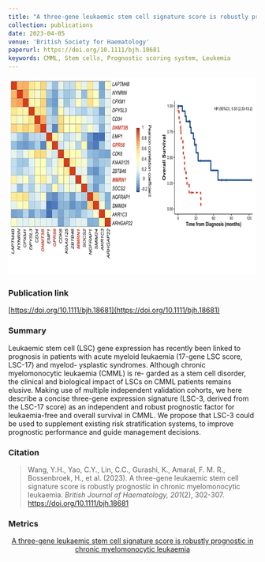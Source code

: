 ```yaml
---
title: "A three-gene leukaemic stem cell signature score is robustly prognostic in chronic myelomonocytic leukaemia"
collection: publications
date: 2023-04-05
venue: 'British Society for Haematology'
paperurl: https://doi.org/10.1111/bjh.18681
keywords: CMML, Stem cells, Prognostic scoring system, Leukemia
---
```

<div style="text-align: center;">
  <img src="https://raw.githubusercontent.com/EspressoKris/Portfolio/master/images/GraphicalAbstracts/2023_BJH_Wang.jpg" alt="Graphical Abstract" style="width: 700px; height: 400px;">
</div>

### Publication link
[https://doi.org/10.1111/bjh.18681](https://doi.org/10.1111/bjh.18681)

### Summary
Leukaemic stem cell (LSC) gene expression has recently been linked to prognosis
in patients with acute myeloid leukaemia (17-gene LSC score, LSC-17) and myelod-
ysplastic syndromes. Although chronic myelomonocytic leukaemia (CMML) is re-
garded as a stem cell disorder, the clinical and biological impact of LSCs on CMML
patients remains elusive. Making use of multiple independent validation cohorts, we
here describe a concise three-gene expression signature (LSC-3, derived from the
LSC-17 score) as an independent and robust prognostic factor for leukaemia-free
and overall survival in CMML. We propose that LSC-3 could be used to supplement
existing risk stratification systems, to improve prognostic performance and guide
management decisions.

### Citation
>  Wang, Y.H., Yao, C.Y., Lin, C.C., Gurashi, K., Amaral, F. M. R., Bossenbroek, H., et al. (2023). A three-gene leukaemic stem cell signature score is robustly prognostic in chronic myelomonocytic leukaemia. *British Journal of Haematology, 201*(2), 302-307. https://doi.org/10.1111/bjh.18681

### Metrics
<div style="text-align: center;">
  <a href="https://plu.mx/plum/a/?doi=10.1111/bjh.18681" data-hide-print="true" class="plumx-details plum-bigben-theme" data-site="plum" data-hide-when-empty="true" data-no-link="true" data-pass-hidden-categories="true" data-hide-mentions="true" data-hide-socialmedia="false">A three-gene leukaemic stem cell signature score is robustly prognostic in chronic myelomonocytic leukaemia</a>
</div>